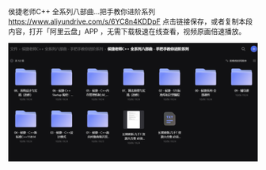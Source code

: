 侯捷老师C++ 全系列八部曲...把手教你进阶系列 https://www.aliyundrive.com/s/6YC8n4KDDpF 点击链接保存，或者复制本段内容，打开「阿里云盘」APP ，无需下载极速在线查看，视频原画倍速播放。

![image-20221113115317745](https://raw.githubusercontent.com/Ding-yixia/Typora/master/image-20221113115317745.png)